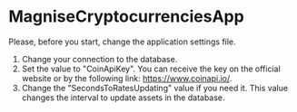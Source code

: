 # MagniseCryptocurrenciesApp

Please, before you start, change the application settings file.
1. Change your connection to the database.
2. Set the value to "CoinApiKey". You can receive the key on the official website or by the following link: https://www.coinapi.io/.
3. Change the "SecondsToRatesUpdating" value if you need it. This value changes the interval to update assets in the database.
